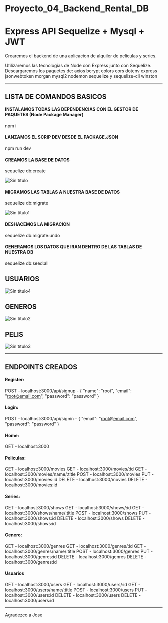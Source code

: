 # Proyecto_04_Backend_Rental_DB
# Express API Sequelize + Mysql + JWT

Crearemos el backend de una aplicacion de alquiler de peliculas y series.

Utilizaremos las tecnologias de Node con Express junto con Sequelize.
Descargaremos los paquetes de:
  axios
  bcrypt
  colors
  cors
  dotenv
  express
  jsonwebtoken
  morgan
  mysql2
  nodemon
  sequelize y sequelize-cli
  winston
 
-------------------------------------------------------------------------------------------------------
## LISTA DE COMANDOS BASICOS ##


#### INSTALAMOS TODAS LAS DEPENDENCIAS CON EL GESTOR DE PAQUETES (Node Package Manager)
npm i

#### LANZAMOS EL SCRIP DEV DESDE EL PACKAGE.JSON
npm run dev

#### CREAMOS LA BASE DE DATOS

sequelize db:create

![Sin título](https://user-images.githubusercontent.com/109986640/202918812-132861b1-bdf5-4c23-8d3b-d8bff6ebc34e.png)

#### MIGRAMOS LAS TABLAS A NUESTRA BASE DE DATOS

sequelize db:migrate

![Sin título1](https://user-images.githubusercontent.com/109986640/202918827-728ae7f1-0cb6-43f0-8173-4c73e4570871.png)

#### DESHACEMOS LA MIGRACION
sequelize db:migrate:undo

#### GENERAMOS LOS DATOS QUE IRAN DENTRO DE LAS TABLAS DE NUESTRA DB
sequelize db:seed:all

## USUARIOS ##
![Sin título4](https://user-images.githubusercontent.com/109986640/202918850-720fbc66-e7da-4ee8-b6c9-def022875df2.png)

## GENEROS ##
![Sin título2](https://user-images.githubusercontent.com/109986640/202918840-52244494-1754-4feb-a2ec-140cf436bb33.png)

## PELIS ##
![Sin título3](https://user-images.githubusercontent.com/109986640/202918889-b6bab092-c0f7-498d-bf81-b9800a039224.png)


-------------------------------------------------------------------------------------------------------

## ENDPOINTS CREADOS ##


#### Register:
POST - localhost:3000/api/signup - { "name": "root", "email": "root@email.com",  "password": "password" }

#### Login:
POST - localhost:3000/api/signin - { "email": "root@email.com",  "password": "password" }

#### Home:
GET - localhost:3000

#### Peliculas:
GET - localhost:3000/movies
GET - localhost:3000/movies/:id
GET - localhost:3000/movies/name/:title
POST - localhost:3000/movies
PUT - localhost:3000/movies:id
DELETE - localhost:3000/movies
DELETE - localhost:3000/movies:id

#### Series:
GET - localhost:3000/shows
GET - localhost:3000/shows/:id
GET - localhost:3000/shows/name/:title
POST - localhost:3000/shows
PUT - localhost:3000/shows:id
DELETE - localhost:3000/shows
DELETE - localhost:3000/shows:id

#### Genero:
GET - localhost:3000/genres
GET - localhost:3000/genres/:id
GET - localhost:3000/genres/name/:title
POST - localhost:3000/genres
PUT - localhost:3000/genres:id
DELETE - localhost:3000/genres
DELETE - localhost:3000/genres:id

#### Usuarios
GET - localhost:3000/users
GET - localhost:3000/users/:id
GET - localhost:3000/users/name/:title
POST - localhost:3000/users
PUT - localhost:3000/users:id
DELETE - localhost:3000/users
DELETE - localhost:3000/users:id

-------------------------------------------------------------------------------------------------------

Agradezco a Jose
